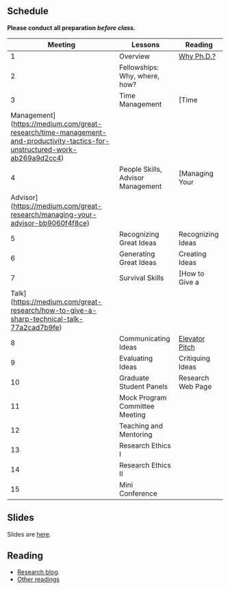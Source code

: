 ## Schedule

**Please conduct all preparation *before* *class.***

| **Meeting** | **Lessons**                       | **Reading**   |
|-------------|-----------------------------------|-------------------|
| 1           | Overview                          | [Why Ph.D.?](https://medium.com/great-research/do-you-need-a-ph-d-f78d2fb0f286)        |
| 2           | Fellowships: Why, where, how?     |                   |
| 3           | Time Management                   | [Time
Management](https://medium.com/great-research/time-management-and-productivity-tactics-for-unstructured-work-ab269a9d2cc4) |
| 4           | People Skills, Advisor Management | [Managing Your
Advisor](https://medium.com/great-research/managing-your-advisor-bb9060f4f8ce)                  |
| 5           | Recognizing Great Ideas           | Recognizing Ideas |
| 6           | Generating Great Ideas            | Creating Ideas    |
| 7           | Survival Skills                   | [How to Give a
Talk](https://medium.com/great-research/how-to-give-a-sharp-technical-talk-77a2cad7b9fe) |
| 8           | Communicating Ideas               | [Elevator Pitch](https://medium.com/great-research/tell-me-a-story-why-you-need-a-good-elevator-pitch-f69620c9ceeb)    |
| 9           | Evaluating Ideas                  | Critiquing Ideas  |
| 10          | Graduate Student Panels           | Research Web Page |
| 11          | Mock Program Committee Meeting    |                   |
| 12          | Teaching and Mentoring            |                   |
| 13          | Research Ethics I                 |                   |
| 14          | Research Ethics II                |                   |
| 15          | Mini Conference                   |                   |

## Slides

Slides are [here](https://github.com/noise-lab/research-course/tree/master/docs/slides).

## Reading

* [Research blog](https://medium.com/great-research).
* [Other readings](reading.md)
